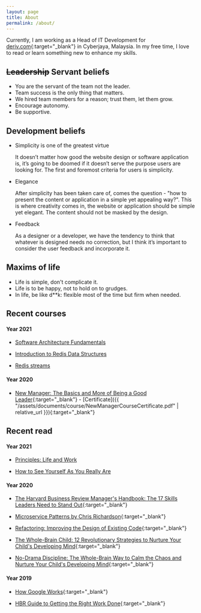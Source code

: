 ```yaml
---
layout: page
title: About
permalink: /about/
---
```


Currently, I am working as a Head of IT Development for [deriv.com][deriv-url]{:target="_blank"} in Cyberjaya, Malaysia. In my free time, I love to read or learn something new to enhance my skills.

## ~~Leadership~~ Servant beliefs

- You are the servant of the team not the leader.
- Team success is the only thing that matters.
- We hired team members for a reason; trust them, let them grow.
- Encourage autonomy.
- Be supportive.

## Development beliefs

- Simplicity is one of the greatest virtue

    It doesn’t matter how good the website design or software application is, it’s going to be doomed if it doesn’t serve the purpose users are looking for. The first and foremost criteria for users is simplicity.

- Elegance

    After simplicity has been taken care of, comes the question - "how to present the content or application in a simple yet appealing way?". This is where creativity comes in, the website or application should be simple yet elegant. The content should not be masked by the design.

- Feedback

    As a designer or a developer, we have the tendency to think that whatever is designed needs no correction, but I think it’s important to consider the user feedback and incorporate it.

## Maxims of life

- Life is simple, don't complicate it.
- Life is to be happy, not to hold on to grudges.
- In life, be like d**k: flexible most of the time but firm when needed.

## Recent courses

#### Year 2021

- [Software Architecture Fundamentals](https://learning.oreilly.com/videos/software-architecture-fundamentals/9781491998991)

- [Introduction to Redis Data Structures](https://university.redis.com/courses/ru101/)

- [Redis streams](https://university.redis.com/courses/ru202/)

#### Year 2020

- [New Manager: The Basics and More of Being a Good Leader](https://www.udemy.com/course/new-manager/){:target="_blank"} - [Certificate]({{ "/assets/documents/course/NewManagerCourseCertificate.pdf" | relative_url }}){:target="_blank"}

## Recent read

#### Year 2021

- [Principles: Life and Work](https://www.amazon.com/Principles-Life-Work-Ray-Dalio/dp/1501124021)

- [How to See Yourself As You Really Are](https://www.amazon.com/How-See-Yourself-You-Really/dp/0743290461/)

#### Year 2020

- [The Harvard Business Review Manager's Handbook: The 17 Skills Leaders Need to Stand Out](https://store.hbr.org/product/the-harvard-business-review-manager-s-handbook-the-17-skills-leaders-need-to-stand-out/10004){:target="_blank"}

- [Microservice Patterns by Chris Richardson](https://www.bookdepository.com/Microservice-Patterns-Chris-Richardson/9781617294549){:target="_blank"}

- [Refactoring: Improving the Design of Existing Code](https://www.amazon.com/gp/product/0134757599){:target="_blank"}

- [The Whole-Brain Child: 12 Revolutionary Strategies to Nurture Your Child's Developing Mind](https://www.amazon.com/Whole-Brain-Child-Revolutionary-Strategies-Developing/dp/0553386697){:target="_blank"}

- [No-Drama Discipline: The Whole-Brain Way to Calm the Chaos and Nurture Your Child's Developing Mind](https://www.amazon.com/No-Drama-Discipline-Whole-Brain-Nurture-Developing/dp/034554806X){:target="_blank"}

#### Year 2019

- [How Google Works](https://www.amazon.com/How-Google-Works-Eric-Schmidt/dp/1455582328){:target="_blank"}

- [HBR Guide to Getting the Right Work Done](https://store.hbr.org/product/hbr-guide-to-getting-the-right-work-done-hbr-guide-series/11153){:target="_blank"}

[deriv-url]: https://www.deriv.com
